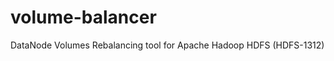 volume-balancer
===============

DataNode Volumes Rebalancing tool for Apache Hadoop HDFS (HDFS-1312)
